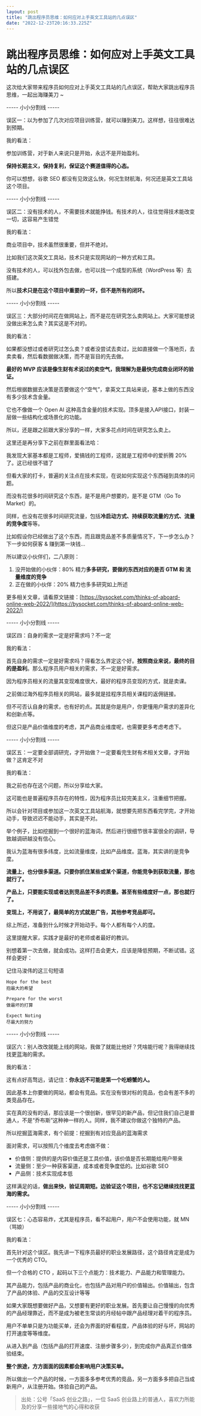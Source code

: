 ```yaml
---
layout: post
title: "跳出程序员思维：如何应对上手英文工具站的几点误区"
date: "2022-12-23T20:16:33.225Z"
---
```

跳出程序员思维：如何应对上手英文工具站的几点误区
========================

这次给大家带来程序员如何应对上手英文工具站的几点误区，帮助大家跳出程序员思维，一起出海赚美刀 ~

\----- 小小分割线 -----

误区一：以为参加了几次对应项目训练营，就可以赚到美刀。这样想，往往很难达到预期。

我的看法：

参加训练营，对于新人来说只是开始，永远不是开始盈利。

**保持长期主义，保持复利，保证这个赛道值得的心态。**

你可以想想，谷歌 SEO 都没有见效这么快，何况生财航海，何况还是英文工具站这个项目。

\----- 小小分割线 -----

误区二：没有技术的人，不需要技术就能挣钱。有技术的人，往往觉得技术能改变一切，这容易产生错觉

我的看法：

商业项目中，技术虽然很重要，但并不绝对。

比如我们这次英文工具站，技术只是实现网站的一种方式和工具。

没有技术的人，可以找外包去做，也可以找一个成型的系统（WordPress 等）去搭建。

所以**技术只是在这个项目中重要的一环，但不是所有的闭环。**

\----- 小小分割线 -----

误区三：大部分时间花在做网站上，而不是花在研究怎么卖网站上。大家可能想说没做出来怎么卖？其实这是不对的。

我的看法：

如果都没想过或者研究过怎么卖？或者没尝试去卖过，比如直接做一个落地页，去卖卖看，然后看数据做决策，而不是盲目的先去做。

**最好的 MVP 应该是像生财有术说过的卖空气，我理解为是最快完成商业闭环的验证。**

然后根据数据去决策是否要做这个“空气”，拿英文工具站来说，基本上做的东西没有多少技术含金量。

它也不像做一个 Open AI 这种高含金量的技术实现。顶多是接入API接口，封装一层做一些结构化或场景化的功能。

所以，还是跟之前跟大家分享的一样，大家多花点时间在研究怎么卖上。

这里还是再分享下之前在群里面看法哈：

我发现大家基本都是工程师，爱搞钱的工程师，这就是工程师中的爱折腾 20% 了。这已经很不错了

但看大家的打卡，普遍的关注点在技术实现，在说如何实现这个东西碰到具体的问题。

而没有花很多时间研究这个东西，是不是用户想要的，是不是 GTM（Go To Market）的。

同样，也没有花很多时间研究流量，包括**冷启动方式、持续获取流量的方式、流量的竞争度**等等。

比如假设你已经做出了这个东西，而且跟竞品差不多质量情况下，下一步怎么办？下一步如何获客 & 赚到第一块钱...

所以建议小伙伴们，二八原则：

1.  没开始做的小伙伴：80% 精力**多多研究，要做的东西对应的是否 GTM 和 流量维度的竞争**
2.  正在做的小伙伴：20% 精力也多多研究如上所述

更多相关文章，请看原文链接：[https://bysocket.com/thinks-of-aboard-online-web-2022/](https://bysocket.com/thinks-of-aboard-online-web-2022/)

\----- 小小分割线 -----

误区四：自身的需求一定是好需求吗？不一定

我的看法：

首先自身的需求一定是好需求吗？得看怎么界定这个好。**按照商业来说，最终的目的是盈利**。那么程序员用户相关的需求，不一定是好需求。

因为程序员相关的流量其变现难度很大，最好的程序员变现的方式，就是卖课。

之前做过海外程序员相关的网站，最多就是挂程序员相关课程的返佣链接。

但不可否认自身的需求，也有好的点。其就是你是用户，你更懂用户需求的差异化和创新点等。

但这只是产品价值维度的考虑，其产品商业维度呢，也需要更多考虑考虑下。

\----- 小小分割线 -----

误区五：一定要全部调研完，才开始做？一定要看完生财有术相关文章，才开始做？这肯定不对

我的看法：

我之前也存在这个问题，所以分享给大家。

这可能也是普遍程序员存在的特性，因为程序员比较完美主义，注重细节把握。

所以会针对项目或参加这一次英文工具站航海，就想要先把东西看完学完，才开始动手，导致迟迟不能动手，其实是不对。

举个例子，比如挖掘到一个很好的蓝海词，然后进行很细节很丰富很全的调研，导致越调研越没有信心。

我认为蓝海有很多纬度，比如流量维度，比如产品维度。蓝海，其实讲的是竞争度。

**流量上，也分很多渠道。只要你抓住某些或某个渠道，你能竞争到获取流量，那也就行了。**

**产品上，只要能实现或者达到竞品差不多的质量。甚至有些维度好一点，那也就行了。**

**变现上，不用说了，最简单的方式就是广告，其他参考竞品即可。**

综上所述，准备到什么时候才开始动手。每个人都有每个人的度。

这里提醒大家，实践才是最好的老师或者最好的教训。

别想着第一次去做，就会成功。这样打击会更大，应该是降低预期，不断试错。这样会更好：

记住马浚伟的这三句短语

    Hope for the best
    抱最大的希望
    
    Prepare for the worst
    做最坏的打算
    
    Expect Noting
    尽最大的努力
    

\----- 小小分割线 -----

误区六：别人改改就能上线的网站，我做了就能比他好？凭啥能行呢？我得继续找找更蓝海的需求。

我的看法：

这有点好高骛远，请记住：**你永远不可能是第一个吃螃蟹的人。**

因此基本上你要做的网站，都会有竞品。实在没有很对标的竞品，也会有差不多的类竞品存在。

实在真的没有的话，那应该是一个很创新，很罕见的新产品，但记住我们自己是普通人，不是“乔布斯”这种神一样的人。同样，我不建议你做这个独特的产品。

所以挖掘蓝海需求，有个前提：挖掘到有对应竞品的蓝海需求

面对需求，可以按照几个维度去考虑做不做：

*   价值侧：提供的是内容价值还是工具价值，该价值是否长期能给用户带来
*   流量侧：至少一种获客渠道，成本或者竞争度低的。比如谷歌 SEO
*   产品侧：技术实现成本低

这样满足的话，**做出来快，验证周期短。边验证这个项目，也不忘记继续找找更蓝海的需求。**

\----- 小小分割线 -----

误区七：心态容易炸，尤其是程序员，看不起用户，用户不会使用功能，就 MN（骂娘）

我的看法：

首先针对这个误区。我先讲一下程序员最好的职业发展路径，这个路径肯定是成为一个优秀的 CTO。

但一个合格的 CTO ，起码以下三个点能力：技术能力、产品能力和管理能力。

其产品能力，包括产品的商业化，也包括产品对用户的价值输出。价值输出，包含了产品的体验、产品的交互设计等等

如果大家既想要做好产品，又想要有更好的职业发展。首先要让自己慢慢的向优秀的产品经理靠近，而不是成为被老生常谈的月经帖中跟产品经理对着干的程序员。

用户不单单只是为功能买单，还会为界面的好看程度，产品体验的好与坏，网站的打开速度等等维度。

从进入到产品（包括产品的打开速度、注册步骤多少），到完成你产品真正价值体验结束。

**整个旅途，方方面面的因素都会影响用户决策买单。**

所以做出一个产品的时候，一方面多多参考优秀的竞品，另一方面多多把自己当成新用户，从注册开始。体验自己的产品。

> 出处：公号「SaaS 创业之路」，一位 SaaS 创业路上的普通人，喜欢力所能及的分享一些接地气的心得和收获